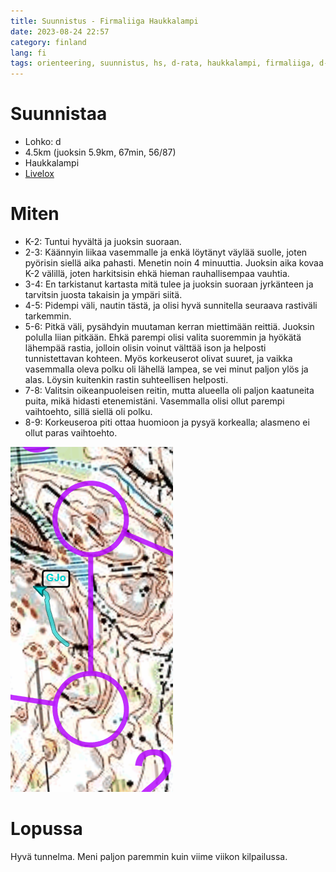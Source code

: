 ```yaml
---
title: Suunnistus - Firmaliiga Haukkalampi
date: 2023-08-24 22:57
category: finland
lang: fi
tags: orienteering, suunnistus, hs, d-rata, haukkalampi, firmaliiga, d-lohko, rastianalyysi, firmaliiga2023
---
```


Suunnistaa
===

 - Lohko: d
 - 4.5km (juoksin 5.9km, 67min, 56/87)
 - Haukkalampi
 - [Livelox](https://www.livelox.com/Viewer/Firmaliiga-2023-syksy-2-kisa-Haukkalampi/D?classId=648305&tab=player)

Miten
===

  * K-2: Tuntui hyvältä ja juoksin suoraan.
  * 2-3: Käännyin liikaa vasemmalle ja enkä löytänyt väylää suolle, joten pyörisin siellä aika pahasti. Menetin noin 4 minuuttia. Juoksin aika kovaa K-2 välillä, joten harkitsisin ehkä hieman rauhallisempaa vauhtia.
  * 3-4: En tarkistanut kartasta mitä tulee ja juoksin suoraan jyrkänteen ja tarvitsin juosta takaisin ja ympäri siitä.
  * 4-5: Pidempi väli, nautin tästä, ja olisi hyvä sunnitella seuraava rastiväli tarkemmin.
  * 5-6: Pitkä väli, pysähdyin muutaman kerran miettimään reittiä. Juoksin polulla liian pitkään. Ehkä parempi olisi valita suoremmin ja hyökätä lähempää rastia, jolloin olisin voinut välttää ison ja helposti tunnistettavan kohteen. Myös korkeuserot olivat suuret, ja vaikka vasemmalla oleva polku oli lähellä lampea, se vei minut paljon ylös ja alas. Löysin kuitenkin rastin suhteellisen helposti.
  * 7-8: Valitsin oikeanpuoleisen reitin, mutta alueella oli paljon kaatuneita puita, mikä hidasti etenemistäni. Vasemmalla olisi ollut parempi vaihtoehto, sillä siellä oli polku.
  * 8-9: Korkeuseroa piti ottaa huomioon ja pysyä korkealla; alasmeno ei ollut paras vaihtoehto.

[![from rasti 2 to 3](images/2-3.20230822.firmaliiga.png "2-3")](images/2-3.20230822.firmaliiga.png)


Lopussa
===

Hyvä tunnelma. Meni paljon paremmin kuin viime viikon kilpailussa.
